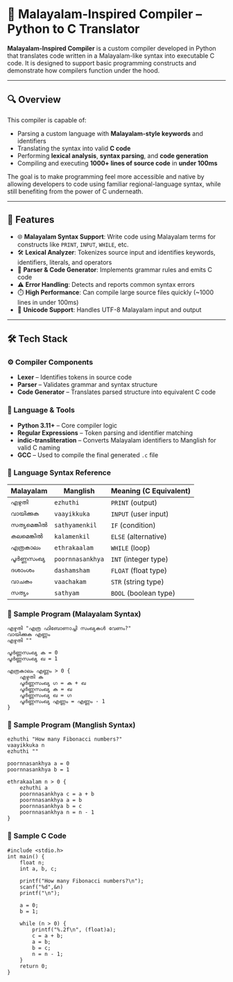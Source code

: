 # 🧾 Malayalam-Inspired Compiler – Python to C Translator

**Malayalam-Inspired Compiler** is a custom compiler developed in Python that translates code written in a Malayalam-like syntax into executable C code. It is designed to support basic programming constructs and demonstrate how compilers function under the hood.

---

## 🔍 Overview

This compiler is capable of:

- Parsing a custom language with **Malayalam-style keywords** and identifiers  
- Translating the syntax into valid **C code**  
- Performing **lexical analysis**, **syntax parsing**, and **code generation**
- Compiling and executing **1000+ lines of source code** in **under 100ms**

The goal is to make programming feel more accessible and native by allowing developers to code using familiar regional-language syntax, while still benefiting from the power of C underneath.

---

## 🚀 Features

- 🌐 **Malayalam Syntax Support**: Write code using Malayalam terms for constructs like `PRINT`, `INPUT`, `WHILE`, etc.
- 🛠️ **Lexical Analyzer**: Tokenizes source input and identifies keywords, identifiers, literals, and operators
- 🧠 **Parser & Code Generator**: Implements grammar rules and emits C code
- ⚠️ **Error Handling**: Detects and reports common syntax errors
- ⏱️ **High Performance**: Can compile large source files quickly (~1000 lines in under 100ms)
- 📄 **Unicode Support**: Handles UTF-8 Malayalam input and output

---

## 🛠️ Tech Stack

### ⚙️ Compiler Components

- **Lexer** – Identifies tokens in source code
- **Parser** – Validates grammar and syntax structure
- **Code Generator** – Translates parsed structure into equivalent C code

### 🧰 Language & Tools

- **Python 3.11+** – Core compiler logic
- **Regular Expressions** – Token parsing and identifier matching
- **indic-transliteration** – Converts Malayalam identifiers to Manglish for valid C naming
- **GCC** – Used to compile the final generated `.c` file
### 📘 Language Syntax Reference

| Malayalam     | Manglish         | Meaning (C Equivalent) |
| ------------- | ---------------- | ---------------------- |
| `എഴുതി`       | `ezhuthi`        | `PRINT` (output)       |
| `വായിക്കുക`   | `vaayikkuka`     | `INPUT` (user input)   |
| `സത്യമെങ്കിൽ` | `sathyamenkil`   | `IF` (condition)       |
| `കലമെങ്കിൽ`   | `kalamenkil`     | `ELSE` (alternative)   |
| `എത്രകാലം`    | `ethrakaalam`    | `WHILE` (loop)         |
| `പൂർണ്ണസംഖ്യ` | `poornnasankhya` | `INT` (integer type)   |
| `ദശാംശം`      | `dashamsham`     | `FLOAT` (float type)   |
| `വാചകം`       | `vaachakam`      | `STR` (string type)    |
| `സത്യം`       | `sathyam`        | `BOOL` (boolean type)  |

### 🧾 Sample Program (Malayalam Syntax)

```
എഴുതി "എത്ര ഫിബോണാച്ചി സംഖ്യകൾ വേണം?"
വായിക്കുക എണ്ണം
എഴുതി ""

പൂർണ്ണസംഖ്യ ക = 0
പൂർണ്ണസംഖ്യ ഖ = 1

എത്രകാലം എണ്ണം > 0 {
    എഴുതി ക
    പൂർണ്ണസംഖ്യ ഗ = ക + ഖ
    പൂർണ്ണസംഖ്യ ക = ഖ
    പൂർണ്ണസംഖ്യ ഖ = ഗ
    പൂർണ്ണസംഖ്യ എണ്ണം = എണ്ണം - 1
}

```

### 🧾 Sample Program (Manglish Syntax)

```
ezhuthi "How many Fibonacci numbers?"
vaayikkuka n
ezhuthi ""

poornnasankhya a = 0
poornnasankhya b = 1

ethrakaalam n > 0 {
    ezhuthi a
    poornnasankhya c = a + b
    poornnasankhya a = b
    poornnasankhya b = c
    poornnasankhya n = n - 1
}

```

### 🧪 Sample C Code 

```
#include <stdio.h>
int main() {
    float n;
    int a, b, c;

    printf("How many Fibonacci numbers?\n");
    scanf("%d",&n)
    printf("\n");

    a = 0;
    b = 1;

    while (n > 0) {
        printf("%.2f\n", (float)a);
        c = a + b;
        a = b;
        b = c;
        n = n - 1;
    }
    return 0;
}

```
